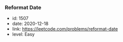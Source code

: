 ### Reformat Date

* id: 1507
* date: 2020-12-18
* link: https://leetcode.com/problems/reformat-date
* level: Easy
